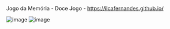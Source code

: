 Jogo da Memória - Doce Jogo - https://ilcafernandes.github.io/

![image](https://github.com/ProfAntolli/jogo-da-memoria-em-javascript-puro-IlcaFernandes/assets/168928327/7aec552c-3087-494a-a7b3-207106c95bde)
![image](https://github.com/ProfAntolli/jogo-da-memoria-em-javascript-puro-IlcaFernandes/assets/168928327/a183ac43-bffb-4661-b6fe-6136488f9036)
